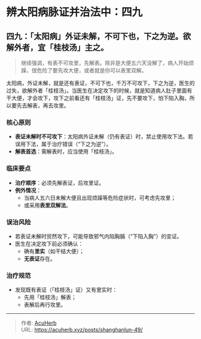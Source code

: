 # 辨太阳病脉证并治法中：四九


## 四九：「太阳病」外证未解，不可下也，下之为逆。欲解外者，宜「桂枝汤」主之。

<!--more-->

> 继续强调，有表不可攻里，先解表。除非是大便五六天没解了，病人开始烦躁，很危险了要先攻大便，或者就是你可以表里双解。

太阳病，外证未解，就是还有表证，不可下也，千万不可攻下，下之为逆，医生的过失，欲解外者「桂枝汤」。当医生在决定攻下的时候，就是知道病人肚子里面有干大便，才会攻下，攻下之前看还有「桂枝汤」证，先不要攻下，怕下陷入胸，所以要先去解表，再去攻里。

### 核心原则

- **表证未解时不可攻下**：太阳病外证未解（仍有表证）时，禁止使用攻下法。若误用下法，属于治疗错误（“下之为逆”）。
- **解表首选**：需解表时，应当使用「桂枝汤」。

### 临床要点

- **治疗顺序**：必须先解表证，后攻里证。
- **例外情况**：
  - 当病人五六日未解大便且出现烦躁等危险症状时，可考虑先攻里；
  - 或采用**表里双解法**。

### 误治风险

- 若表证未解时贸然攻下，可能导致邪气内陷胸膈（“下陷入胸”）的变证。
- 医生在决定攻下前必须确认：
  - 确有**里实**（如干结大便）；
  - **无表证**存在。

### 治疗规范

- 发现既有表证（「桂枝汤」证）又有里实时：
  - 先用「桂枝汤」解表；
  - 表解后再行攻里。


---

> 作者: [AcuHerb](https://acuherb.xyz)  
> URL: https://acuherb.xyz/posts/shanghanlun-49/  

